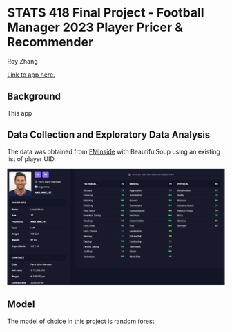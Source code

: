 # STATS 418 Final Project - Football Manager 2023 Player Pricer & Recommender
 
Roy Zhang

[Link to app here.](https://zhonghengzhang-stats-418-final-project.streamlit.app/)

## Background

This app 

## Data Collection and Exploratory Data Analysis

The data was obtained from [FMInside](https://fminside.net/) with BeautifulSoup using an existing list of player UID.

![FMInside](proposal/fminside.png)

## Model

The model of choice in this project is random forest